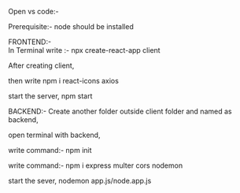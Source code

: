 Open vs code:-

Prerequisite:- node should be installed


FRONTEND:-    
In Terminal write :- npx create-react-app client

After creating client,

then write npm i react-icons axios

start the server, npm start

BACKEND:-
 Create another folder outside client folder and named as backend,
 
   open terminal with backend,
   
   write command:- npm init
   
   write command:- npm i express multer cors nodemon
   
   start the sever, nodemon app.js/node.app.js
   
